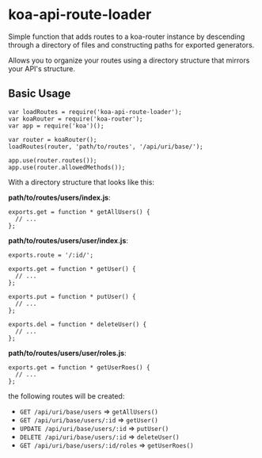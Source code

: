 # koa-api-route-loader

Simple function that adds routes to a koa-router instance by descending through a directory of files and constructing paths for exported generators.

Allows you to organize your routes using a directory structure that mirrors your API's structure.

## Basic Usage

```
var loadRoutes = require('koa-api-route-loader');
var koaRouter = require('koa-router');
var app = require('koa')();

var router = koaRouter();
loadRoutes(router, 'path/to/routes', '/api/uri/base/');

app.use(router.routes());
app.use(router.allowedMethods());
```

With a directory structure that looks like this:

**path/to/routes/users/index.js**:
```
exports.get = function * getAllUsers() {
  // ...
};
```

**path/to/routes/users/user/index.js**:
```
exports.route = '/:id/';

exports.get = function * getUser() {
  // ...
};

exports.put = function * putUser() {
  // ...
};

exports.del = function * deleteUser() {
  // ...
};
```

**path/to/routes/users/user/roles.js**:
```
exports.get = function * getUserRoes() {
  // ...
};
```

the following routes will be created:

* `GET /api/uri/base/users` => `getAllUsers()`
* `GET /api/uri/base/users/:id` => `getUser()`
* `UPDATE /api/uri/base/users/:id` => `putUser()`
* `DELETE /api/uri/base/users/:id` => `deleteUser()`
* `GET /api/uri/base/users/:id/roles` => `getUserRoes()`
